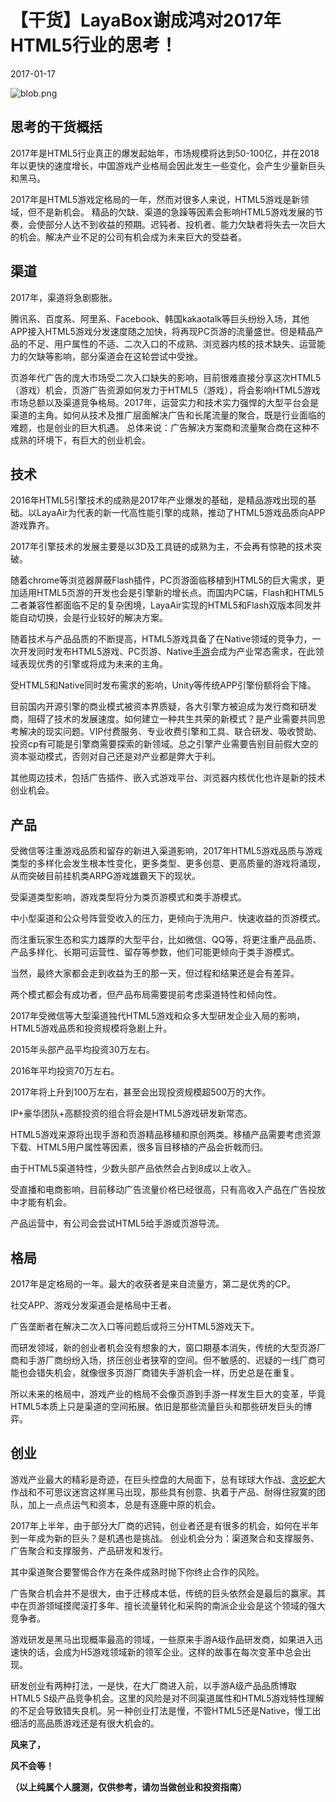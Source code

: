 # 【干货】LayaBox谢成鸿对2017年HTML5行业的思考！

2017-01-17  

![blob.png](http://www.layabox.com/uploadfile/image/20170118/1484707765314440.png)



## 思考的干货概括

2017年是HTML5行业真正的爆发起始年，市场规模将达到50-100亿，并在2018年以更快的速度增长，中国游戏产业格局会因此发生一些变化，会产生少量新巨头和黑马。

2017年是HTML5游戏定格局的一年，然而对很多人来说，HTML5游戏是新领域，但不是新机会。
精品的欠缺、渠道的急躁等因素会影响HTML5游戏发展的节奏，会使部分人达不到收益的预期。迟钝者、投机者、能力欠缺者将失去一次巨大的机会。解决产业不足的公司有机会成为未来巨大的受益者。



## 渠道

2017年，渠道将急剧膨胀。

腾讯系、百度系、阿里系、Facebook、韩国kakaotalk等巨头纷纷入场，其他APP接入HTML5游戏分发速度随之加快，将再现PC页游的流量盛世。但是精品产品的不足、用户属性的不适、二次入口的不成熟、浏览器内核的技术缺失、运营能力的欠缺等影响，部分渠道会在这轮尝试中受挫。

页游年代广告的庞大市场受二次入口缺失的影响，目前很难直接分享这次HTML5（游戏）机会，页游广告资源如何发力于HTML5（游戏），将会影响HTML5游戏市场总额以及渠道竞争格局。2017年，运营实力和技术实力强悍的大型平台会是渠道的主角。如何从技术及推广层面解决广告和长尾流量的聚合，既是行业面临的难题，也是创业的巨大机遇。
总体来说：广告解决方案商和流量聚合商在这种不成熟的环境下，有巨大的创业机会。



## **技术**

2016年HTML5引擎技术的成熟是2017年产业爆发的基础，是精品游戏出现的基础。以LayaAir为代表的新一代高性能引擎的成熟，推动了HTML5游戏品质向APP游戏靠齐。

2017年引擎技术的发展主要是以3D及工具链的成熟为主，不会再有惊艳的技术突破。

随着chrome等浏览器屏蔽Flash插件，PC页游面临移植到HTML5的巨大需求，更加适用HTML5页游的开发也会是引擎新的增长点。而国内PC端，Flash和HTML5二者兼容性都面临不足的复杂困境，LayaAir实现的HTML5和Flash双版本同发并能自动切换，会是行业较好的解决方案。

随着技术与产品品质的不断提高，HTML5游戏具备了在Native领域的竞争力，一次开发同时发布HTML5游戏、PC页游、Native[手游]()会成为产业常态需求，在此领域表现优秀的引擎或将成为未来的主角。

受HTML5和Native同时发布需求的影响，Unity等传统APP引擎份额将会下降。

目前国内开源引擎的商业模式被资本界质疑，各大引擎方被迫成为发行商和研发商，阻碍了技术的发展速度。如何建立一种共生共荣的新模式？是产业需要共同思考解决的现实问题。VIP付费服务、专业收费引擎和工具、联合研发、吸收赞助、投资cp有可能是引擎商需要探索的新领域。总之引擎产业需要告别目前假大空的资本驱动模式，否则对自己还是对产业都是弊大于利。

其他周边技术，包括广告插件、嵌入式游戏平台、浏览器内核优化也许是新的技术创业机会。



## **产品**

受微信等注重游戏品质和留存的新进入渠道影响，2017年HTML5游戏品质与游戏类型的多样化会发生根本性变化，更多类型、更多创意、更高质量的游戏将涌现，从而突破目前挂机类ARPG游戏雄霸天下的现状。

受渠道类型影响，游戏类型将分为类页游模式和类手游模式。

中小型渠道和公众号阵营受收入的压力，更倾向于洗用户、快速收益的页游模式。

而注重玩家生态和实力雄厚的大型平台，比如微信、QQ等，将更注重产品品质、产品多样化、长期可运营性、留存等参数，他们可能更倾向于类手游模式。

当然，最终大家都会走到收益为王的那一天，但过程和结果还是会有差异。

两个模式都会有成功者，但产品布局需要提前考虑渠道特性和倾向性。

2017年受微信等大型渠道独代HTML5游戏和众多大型研发企业入局的影响，HTML5游戏品质和投资规模将急剧上升。

2015年头部产品平均投资30万左右。

2016年平均投资70万左右。

2017年将上升到100万左右，甚至会出现投资规模超500万的大作。

IP+豪华团队+高额投资的组合将会是HTML5游戏研发新常态。

HTML5游戏来源将出现手游和页游精品移植和原创两类。移植产品需要考虑资源下载、HTML5用户属性等因素，很多盲目移植的产品会折戟而归。

由于HTML5渠道特性，少数头部产品依然会占到8成以上收入。

受直播和电商影响，目前移动广告流量价格已经很高，只有高收入产品在广告投放中才能有机会。

产品运营中，有公司会尝试HTML5给手游或页游导流。



## 格局

2017年是定格局的一年。最大的收获者是来自流量方，第二是优秀的CP。

社交APP、游戏分发渠道会是格局中王者。

广告垄断者在解决二次入口等问题后或将三分HTML5游戏天下。

而研发领域，新的创业者机会没有想象的大，窗口期基本消失，传统的大型页游厂商和手游厂商纷纷入场，挤压创业者狭窄的空间。但不敏感的、迟疑的一线厂商可能也会错失机会，就像很多页游厂商错失手游机会一样，历史总是在重复。

所以未来的格局中，游戏产业的格局不会像页游到手游一样发生巨大的变革，毕竟HTML5本质上只是渠道的空间拓展。依旧是那些流量巨头和那些研发巨头的博弈。



## 创业

游戏产业最大的精彩是奇迹，在巨头控盘的大局面下，总有球球大作战、[贪吃蛇]()大作战和不可思议迷宫这样黑马出现，那些具有创意、执着于产品、耐得住寂寞的团队，加上一点点运气和资本，总是有逐鹿中原的机会。 



2017年上半年，由于部分大厂商的迟钝，创业者还是有很多的机会，如何在半年到一年成为新的巨头？是机遇也是挑战。
创业机会分为：渠道聚合和支撑服务、广告聚合和支撑服务、产品研发和发行。

其中渠道聚合要警惕合作方在条件成熟时抛下你终止合作的风险。

广告聚合机会并不是很大，由于迁移成本低，传统的巨头依然会是最后的赢家。其中在页游领域摸爬滚打多年、擅长流量转化和采购的南派企业会是这个领域的强大竞争者。

游戏研发是黑马出现概率最高的领域，一些原来手游A级作品研发商，如果进入迅速快的话，会成为H5游戏领域新的领军企业。这样的故事在每次变革中总会出现。

研发创业有两种打法，一是快，在大厂商进入前，以手游A级产品品质博取HTML5 S级产品竞争机会。这里的风险是对不同渠道属性和HTML5游戏特性理解的不足会导致错失良机。另一种创业打法是慢，不管HTML5还是Native，慢工出细活的高品质游戏还是有很大机会的。



**风来了，**

**风不会等！**

**（以上纯属个人臆测，仅供参考，请勿当做创业和投资指南）**